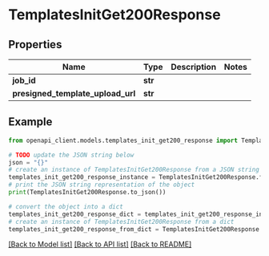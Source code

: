 # TemplatesInitGet200Response


## Properties

Name | Type | Description | Notes
------------ | ------------- | ------------- | -------------
**job_id** | **str** |  | 
**presigned_template_upload_url** | **str** |  | 

## Example

```python
from openapi_client.models.templates_init_get200_response import TemplatesInitGet200Response

# TODO update the JSON string below
json = "{}"
# create an instance of TemplatesInitGet200Response from a JSON string
templates_init_get200_response_instance = TemplatesInitGet200Response.from_json(json)
# print the JSON string representation of the object
print(TemplatesInitGet200Response.to_json())

# convert the object into a dict
templates_init_get200_response_dict = templates_init_get200_response_instance.to_dict()
# create an instance of TemplatesInitGet200Response from a dict
templates_init_get200_response_from_dict = TemplatesInitGet200Response.from_dict(templates_init_get200_response_dict)
```
[[Back to Model list]](../README.md#documentation-for-models) [[Back to API list]](../README.md#documentation-for-api-endpoints) [[Back to README]](../README.md)


